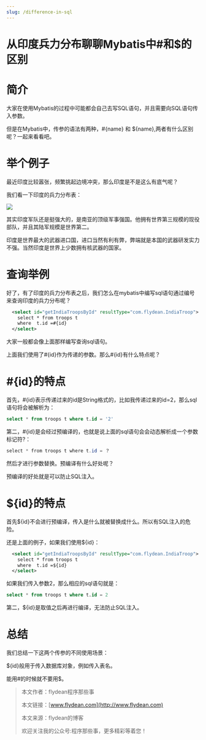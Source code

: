 ```yaml
---
slug: /difference-in-sql
---
```


# 从印度兵力分布聊聊Mybatis中#和$的区别

# 简介

大家在使用Mybatis的过程中可能都会自己去写SQL语句，并且需要向SQL语句传入参数。

但是在Mybatis中，传参的语法有两种，#{name} 和 ${name},两者有什么区别呢？一起来看看吧。

# 举个例子

最近印度比较嚣张，频繁挑起边境冲突，那么印度是不是这么有底气呢？

我们看一下印度的兵力分布表：

![](https://img-blog.csdnimg.cn/20200620082627764.png?x-oss-process=image/watermark,type_ZmFuZ3poZW5naGVpdGk,shadow_0,text_aHR0cDovL3d3dy5mbHlkZWFuLmNvbQ==,size_35,color_8F8F8F,t_70)

其实印度军队还是挺强大的，是南亚的顶级军事强国。他拥有世界第三规模的现役部队，并且其陆军规模是世界第二。

印度是世界最大的武器进口国，进口当然有利有弊，弊端就是本国的武器研发实力不强。当然印度是世界上少数拥有核武器的国家。

# 查询举例

好了，有了印度的兵力分布表之后，我们怎么在mybatis中编写sql语句通过编号来查询印度的兵力分布呢？

~~~xml
  <select id="getIndiaTroopsById" resultType="com.flydean.IndiaTroop">
    select * from troops t
    where  t.id =#{id}
  </select>
~~~

大家一般都会像上面那样编写查询sql语句。

上面我们使用了#{id}作为传递的参数。那么#{id}有什么特点呢？

# #{id}的特点

首先，#{id}表示传递过来的id是String格式的，比如我传递过来的id=2，那么sql语句将会被解析为：

~~~sql
select * from troops t where t.id = '2'
~~~

第二，#{id}是会经过预编译的，也就是说上面的sql语句会会动态解析成一个参数标记符?：

~~~java
select * from troops t where t.id = ？
~~~

然后才进行参数替换。预编译有什么好处呢？

预编译的好处就是可以防止SQL注入。

# ${id}的特点

首先${id}不会进行预编译，传入是什么就被替换成什么。所以有SQL注入的危险。

还是上面的例子，如果我们使用${id}：

~~~xml
  <select id="getIndiaTroopsById" resultType="com.flydean.IndiaTroop">
    select * from troops t
    where  t.id =${id}
  </select>
~~~

如果我们传入参数2，那么相应的sql语句就是：

~~~sql
select * from troops t where t.id = 2
~~~

第二，${id}是取值之后再进行编译，无法防止SQL注入。

# 总结

我们总结一下这两个传参的不同使用场景：

${id}般用于传入数据库对象，例如传入表名。 

能用#的时候就不要用$。


> 本文作者：flydean程序那些事
> 
> 本文链接：[www.flydean.com](http://www.flydean.com)
> 
> 本文来源：flydean的博客
> 
> 欢迎关注我的公众号:程序那些事，更多精彩等着您！






